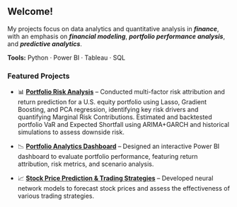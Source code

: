 ## Welcome!

My projects focus on data analytics and quantitative analysis in **_finance_**, with an emphasis on **_financial modeling_**, **_portfolio performance analysis_**, and **_predictive analytics_**.

**Tools:** Python · Power BI · Tableau · SQL

### Featured Projects

- 📊 **[Portfolio Risk Analysis](https://github.com/wya58/python-projects/tree/main/Portfolio%20Risk%20Analysis)** – Conducted multi-factor risk attribution and return prediction for a U.S. equity portfolio using Lasso, Gradient Boosting, and PCA regression, identifying key risk drivers and quantifying Marginal Risk Contributions. Estimated and backtested portfolio VaR and Expected Shortfall using ARIMA+GARCH and historical simulations to assess downside risk.

- 📉 **[Portfolio Analytics Dashboard](https://github.com/wya58/power-bi-projects/tree/main/Portfolio%20Analytics)** – Designed an interactive Power BI dashboard to evaluate portfolio performance, featuring return attribution, risk metrics, and scenario analysis.

- 📈 **[Stock Price Prediction & Trading Strategies](https://github.com/wya58/python-projects/tree/main/Stock%20Price%20Prediction%20%26%20Trading%20Strategies%20Backtest)** – Developed neural network models to forecast stock prices and assess the effectiveness of various trading strategies.
